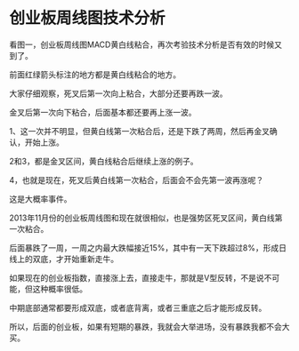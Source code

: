 # 创业板周线图技术分析
[url]: (https://t.zsxq.com/7eIUnAQ)

看图一，创业板周线图MACD黄白线粘合，再次考验技术分析是否有效的时候又到了。

前面红绿箭头标注的地方都是黄白线粘合的地方。

大家仔细观察，死叉后第一次向上粘合，大部分还要再跌一波。

金叉后第一次向下粘合，后面基本都还要再上涨一波。

1、这一次并不明显，但黄白线第一次粘合后，还是下跌了两周，然后再金叉确认，开始上涨。

2和3，都是金叉区间，黄白线粘合后继续上涨的例子。

4，也就是现在，死叉后黄白线第一次粘合，后面会不会先第一波再涨呢？

这是大概率事件。

2013年11月份的创业板周线图和现在就很相似，也是强势区死叉区间，黄白线第一次粘合。

后面暴跌了一周，一周之内最大跌幅接近15%，其中有一天下跌超过8%，形成日线上的双底，才开始重新走牛。

如果现在的创业板指数，直接涨上去，直接走牛，那就是V型反转，不是说不可能，但这种概率很低。

中期底部通常都要形成双底，或者底背离，或者三重底之后才能形成反转。

所以，后面的创业板，如果有短期的暴跌，我就会大举进场，没有暴跌我都不会大买。